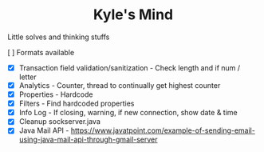 # <div align="center">Kyle's Mind</div>
Little solves and thinking stuffs

[ ] Formats available
  - [x] Transaction field validation/sanitization - Check length and if num / letter
  - [x] Analytics - Counter, thread to continually get highest counter
  - [x] Properties - Hardcode
  - [x] Filters - Find hardcoded properties
  - [x] Info Log - If closing, warning, if new connection, show date & time
  - [x] Cleanup sockserver.java
  - [x] Java Mail API - https://www.javatpoint.com/example-of-sending-email-using-java-mail-api-through-gmail-server
